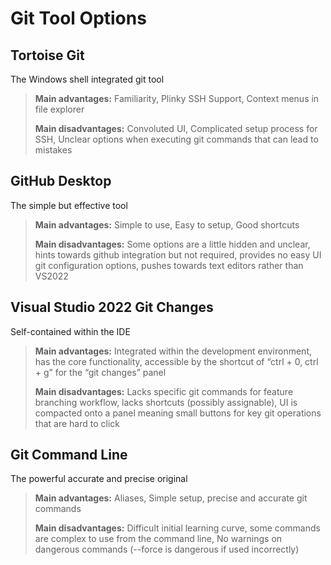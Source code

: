 # Git Tool Options

## Tortoise Git

The Windows shell integrated git tool

> **Main advantages:** Familiarity, Plinky SSH Support, Context menus in file explorer
>
> **Main disadvantages:** Convoluted UI, Complicated setup process for SSH, Unclear options when executing git commands that can lead to mistakes

## GitHub Desktop

The simple but effective tool

> **Main advantages:** Simple to use, Easy to setup, Good shortcuts
>
> **Main disadvantages:** Some options are a little hidden and unclear, hints towards github integration but not required, provides no easy UI git configuration options, pushes towards text editors rather than VS2022

## Visual Studio 2022 Git Changes

Self-contained within the IDE

> **Main advantages:** Integrated within the development environment, has the core functionality, accessible by the shortcut of “ctrl + 0, ctrl + g” for the “git changes” panel
>
> **Main disadvantages:** Lacks specific git commands for feature branching workflow, lacks shortcuts (possibly assignable), UI is compacted onto a panel meaning small buttons for key git operations that are hard to click

## Git Command Line

The powerful accurate and precise original

> **Main advantages:** Aliases, Simple setup, precise and accurate git commands
>
> **Main disadvantages:** Difficult initial learning curve, some commands are complex to use from the command line, No warnings on dangerous commands (--force is dangerous if used incorrectly)
